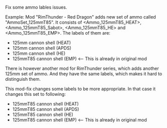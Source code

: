 Fix some ammo lables issues.

Example:
Mod "RimThunder - Red Dragon" adds new set of ammo called "AmmoSet_125mmT85".
It consists of <Ammo_125mmT85_HEAT>, <Ammo_125mmT85_Sabot>, <Ammo_125mmT85_HE> and <Ammo_125mmT85_EMP>.
The labels of them are:
- 125mm cannon shell (HEAT)
- 125mm cannon shell (APDS)
- 125mm cannon shell (HE)
- 125mmT85 cannon shell (EMP) <-- This is already in original mod

There is however another mod for RimThunder series, which adds another 125mm set of ammo. And they have the same labels, which makes it hard to distinguish them.

This mod-fix changes some labels to be more appropriate. In that case it changes this set to following:
- 125mmT85 cannon shell (HEAT)
- 125mmT85 cannon shell (APDS)
- 125mmT85 cannon shell (HE)
- 125mmT85 cannon shell (EMP) <-- This is already in original mod
